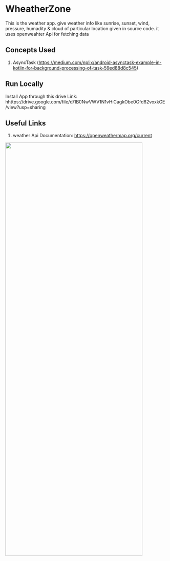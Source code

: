 # WheatherZone

This is the weather app. give weather info like sunrise, sunset, wind, pressure, humadity & cloud of particular location given in source code. it uses openweahter Api for fetching data

## Concepts Used

1. AsyncTask (https://medium.com/nplix/android-asynctask-example-in-kotlin-for-background-processing-of-task-59ed88d8c545)

## Run Locally
Install App through this drive Link: hhttps://drive.google.com/file/d/1B0NwVWV1N1vHiCagkObe0Gfd62voxkGE/view?usp=sharing

## Useful Links

1. weather Api Documentation: https://openweathermap.org/current

<img src="https://user-images.githubusercontent.com/69664213/120097314-6a993480-c14d-11eb-8ef0-cc412cd6a4d1.jpg" width="428" height="1292">

